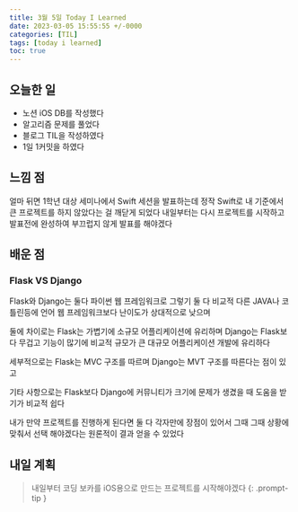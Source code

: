 ```yaml
---
title: 3월 5일 Today I Learned
date: 2023-03-05 15:55:55 +/-0000
categories: [TIL]
tags: [today i learned]
toc: true
---
```


## 오늘한 일

* 노션 iOS DB를 작성했다
* 알고리즘 문제를 풀었다
* 블로그 TIL을 작성하였다
* 1일 1커밋을 하였다

## 느낌 점

얼마 뒤면 1학년 대상 세미나에서 Swift 세션을 발표하는데 정작 Swift로 
내 기준에서 큰 프로젝트를 하지 않았다는 걸 깨닫게 되었다 내일부터는 다시 프로젝트를 시작하고 
발표전에 완성하여 부끄럽지 않게 발표를 해야겠다

## 배운 점

### Flask VS Django

Flask와 Django는 둘다 파이썬 웹 프레임워크로 그렇기 둘 다 비교적 다른 JAVA나 코틀린등에
언어 웹 프레임워크보다 난이도가 상대적으로 낮으며

둘에 차이로는 Flask는 가볍기에 소규모 어플리케이션에 유리하며
Django는 Flask보다 무겁고 기능이 많기에 비교적 규모가 큰 대규모 어플리케이션 개발에 유리하다

세부적으로는 Flask는 MVC 구조를 따르며 Django는 MVT 구조를 따른다는 점이 있고

기타 사항으로는 Flask보다 Django에 커뮤니티가 크기에 문제가 생겼을 때
도움을 받기가 비교적 쉽다

내가 만약 프로젝트를 진행하게 된다면 둘 다 각자만에 장점이 있어서 그때 그때 상황에 맞춰서
선택 해야겠다는 원론적이 결과 얻을 수 있었다

## 내일 계획

> 내일부터 코딩 보카를 iOS용으로 만드는 프로젝트를 시작해야겠다
{: .prompt-tip }
